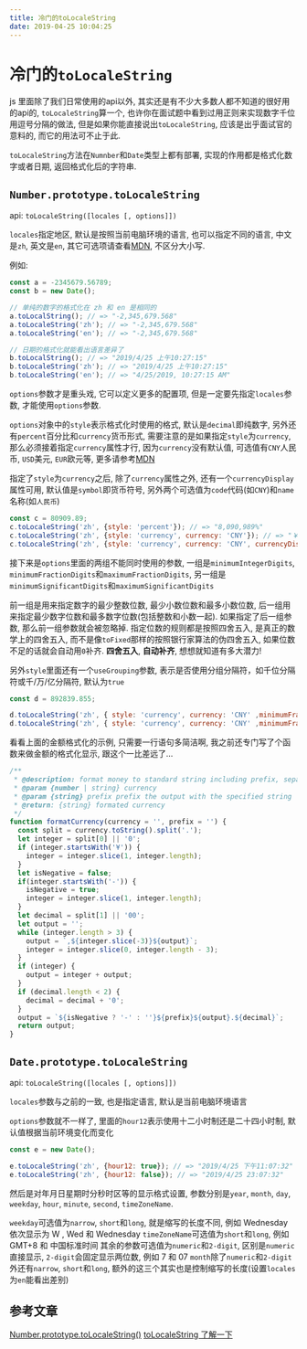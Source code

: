 ```yaml
---
title: 冷门的toLocaleString
date: 2019-04-25 10:04:25
---
```


# 冷门的`toLocaleString`

js 里面除了我们日常使用的api以外, 其实还是有不少大多数人都不知道的很好用的api的, `toLocaleString`算一个, 也许你在面试题中看到过用正则来实现数字千位用逗号分隔的做法, 但是如果你能直接说出`toLocaleString`, 应该是出乎面试官的意料的, 而它的用法可不止于此.

`toLocaleString`方法在`Numnber`和`Date`类型上都有部署, 实现的作用都是格式化数字或者日期, 返回格式化后的字符串.

<!-- more -->

## `Number.prototype.toLocaleString`

api: `toLocaleString([locales [, options]])`

`locales`指定地区, 默认是按照当前电脑环境的语言, 也可以指定不同的语言, 中文是`zh`, 英文是`en`, 其它可选项请查看[MDN](https://developer.mozilla.org/zh-CN/docs/Web/JavaScript/Reference/Global_Objects/Intl#Locale_identification_and_negotiation), 不区分大小写.

例如:

```js
const a = -2345679.56789;
const b = new Date();

// 单纯的数字的格式化在 zh 和 en 是相同的
a.toLocalString(); // => "-2,345,679.568"
a.toLocaleString('zh'); // => "-2,345,679.568"
a.toLocaleString('en'); // => "-2,345,679.568"

// 日期的格式化就能看出语言差异了
b.toLocalString(); // => "2019/4/25 上午10:27:15"
b.toLocaleString('zh'); // => "2019/4/25 上午10:27:15"
b.toLocaleString('en'); // => "4/25/2019, 10:27:15 AM"
```

`options`参数才是重头戏, 它可以定义更多的配置项, 但是一定要先指定`locales`参数, 才能使用`options`参数.

`options`对象中的`style`表示格式化时使用的格式, 默认是`decimal`即纯数字, 另外还有`percent`百分比和`currency`货币形式, 需要注意的是如果指定`style`为`currency`, 那么必须接着指定`currency`属性才行, 因为`currency`没有默认值, 可选值有`CNY`人民币, `USD`美元, `EUR`欧元等, 更多请参考[MDN](https://developer.mozilla.org/zh-CN/docs/Web/JavaScript/Reference/Global_Objects/Number/toLocaleString)

指定了`style`为`currency`之后, 除了`currency`属性之外, 还有一个`currencyDisplay`属性可用, 默认值是`symbol`即货币符号, 另外两个可选值为`code`代码(如`CNY`)和`name`名称(如`人民币`)

```js
const c = 80909.89;
c.toLocaleString('zh', {style: 'percent'}); // => "8,090,989%"
c.toLocaleString('zh', {style: 'currency', currency: 'CNY'}); // => "￥80,909.89"
c.toLocaleString('zh', {style: 'currency', currency: 'CNY', currencyDisplay: 'name'}); // => "80,909.89 人民币"
```

接下来是`options`里面的两组不能同时使用的参数, 一组是`minimumIntegerDigits`, `minimumFractionDigits`和`maximumFractionDigits`, 另一组是`minimumSignificantDigits`和`maximumSignificantDigits`

前一组是用来指定数字的最少整数位数, 最少小数位数和最多小数位数, 后一组用来指定最少数字位数和最多数字位数(包括整数和小数一起). 如果指定了后一组参数, 那么前一组参数就会被忽略掉. 指定位数的规则都是按照四舍五入, 是真正的数学上的四舍五入, 而不是像`toFixed`那样的按照银行家算法的伪四舍五入, 如果位数不足的话就会自动用`0`补齐. **四舍五入**, **自动补齐**, 想想就知道有多大潜力!

另外`style`里面还有一个`useGrouping`参数, 表示是否使用分组分隔符，如千位分隔符或千/万/亿分隔符, 默认为`true`

```js
const d = 892839.855;

d.toLocaleString('zh', { style: 'currency', currency: 'CNY' ,minimumFractionDigits: 2, maximumFractionDigits:2 }); // => "￥892,839.86"
d.toLocaleString('zh', { style: 'currency', currency: 'CNY' ,minimumFractionDigits: 2, maximumFractionDigits:2, useGrouping: false }); // => "￥892839.86"
```

看看上面的金额格式化的示例, 只需要一行语句多简洁啊, 我之前还专门写了个函数来做金额的格式化显示, 跟这个一比差远了...

```js
/**
 * @description: format money to standard string including prefix, separator and two decimal places
 * @param {number | string} currency
 * @param {string} prefix prefix the output with the specified string
 * @return: {string} formated currency
 */
function formatCurrency(currency = '', prefix = '') {
  const split = currency.toString().split('.');
  let integer = split[0] || '0';
  if (integer.startsWith('¥')) {
    integer = integer.slice(1, integer.length);
  }
  let isNegative = false;
  if(integer.startsWith('-')) {
    isNegative = true;
    integer = integer.slice(1, integer.length);
  }
  let decimal = split[1] || '00';
  let output = '';
  while (integer.length > 3) {
    output = `,${integer.slice(-3)}${output}`;
    integer = integer.slice(0, integer.length - 3);
  }
  if (integer) {
    output = integer + output;
  }
  if (decimal.length < 2) {
    decimal = decimal + '0';
  }
  output = `${isNegative ? '-' : ''}${prefix}${output}.${decimal}`;
  return output;
}
```

## `Date.prototype.toLocaleString`

api: `toLocaleString([locales [, options]])`

`locales`参数与之前的一致, 也是指定语言, 默认是当前电脑环境语言

`options`参数就不一样了, 里面的`hour12`表示使用十二小时制还是二十四小时制, 默认值根据当前环境变化而变化

```js
const e = new Date();

e.toLocaleString('zh', {hour12: true}); // => "2019/4/25 下午11:07:32"
e.toLocaleString('zh', {hour12: false}); // => "2019/4/25 23:07:32"
```

然后是对年月日星期时分秒时区等的显示格式设置, 参数分别是`year`, `month`, `day`, `weekday`, `hour`, `minute`, `second`, `timeZoneName`.

`weekday`可选值为`narrow`, `short`和`long`, 就是缩写的长度不同, 例如 Wednesday 依次显示为 W , Wed 和 Wednesday
`timeZoneName`可选值为`short`和`long`, 例如 GMT+8 和 中国标准时间
其余的参数可选值为`numeric`和`2-digit`, 区别是`numeric`直接显示, `2-digit`会固定显示两位数, 例如 7 和 07
`month`除了`numeric`和`2-digit`外还有`narrow`, `short`和`long`, 额外的这三个其实也是控制缩写的长度(设置`locales`为`en`能看出差别)

## 参考文章
[Number​.prototype​.toLocale​String()](https://developer.mozilla.org/zh-CN/docs/Web/JavaScript/Reference/Global_Objects/Number/toLocaleString)
[toLocaleString 了解一下](https://juejin.im/post/5ac7079f5188255c637b3233)
